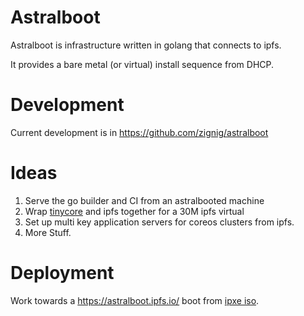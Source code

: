 # Astralboot

Astralboot is infrastructure written in golang that connects to ipfs.

It provides a bare metal (or virtual) install sequence from DHCP.

# Development

Current development is in https://github.com/zignig/astralboot

# Ideas

1. Serve the go builder and CI from an astralbooted machine
2. Wrap [tinycore](http://tinycorelinux.net) and ipfs together for a 30M ipfs virtual
3. Set up multi key application servers for coreos clusters from ipfs.
4. More Stuff.

# Deployment

Work towards a https://astralboot.ipfs.io/ boot from [ipxe iso](http://ipxe.org/).
